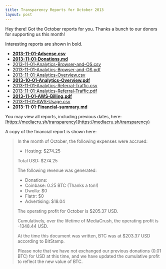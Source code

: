 ```yaml
---
title: Transparency Reports for October 2013
layout: post
---
```


Hey there! Got the October reports for you. Thanks a bunch to our donors for supporting us this month!

Interesting reports are shown in bold.

* **[2013-11-01-Adsense.csv](https://mediacru.sh/transparency/advertising/2013-11-01-Adsense.csv)**
* **[2013-11-01-Donations.md](https://mediacru.sh/transparency/donations/2013-11-01-Donations.md)**
* [2013-11-01-Analytics-Browser-and-OS.csv](https://mediacru.sh/transparency/google-analytics/2013-11-01-Analytics-Browser-and-OS.csv)
* [2013-11-01-Analytics-Browser-and-OS.pdf](https://mediacru.sh/transparency/google-analytics/2013-11-01-Analytics-Browser-and-OS.pdf)
* [2013-11-01-Analytics-Overview.csv](https://mediacru.sh/transparency/google-analytics/2013-11-01-Analytics-Overview.csv)
* **[2013-10-01-Analytics-Overview.pdf](https://mediacru.sh/transparency/google-analytics/2013-10-01-Analytics-Overview.pdf)**
* [2013-11-01-Analytics-Referral-Traffic.csv](https://mediacru.sh/transparency/google-analytics/2013-11-01-Analytics-Referral-Traffic.csv)
* [2013-11-01-Analytics-Referral-Traffic.pdf](https://mediacru.sh/transparency/google-analytics/2013-11-01-Analytics-Referral-Traffic.pdf)
* **[2013-11-01-AWS-Billing.pdf](https://mediacru.sh/transparency/hosting/2013-11-01-AWS-Billing.pdf)**
* [2013-11-01-AWS-Usage.csv](https://mediacru.sh/transparency/hosting/2013-11-01-AWS-Usage.csv)
* **[2013-11-01-Financial-summary.md](https://mediacru.sh/transparency/2013-11-01-Financial-summary.md)**

You may view all reports, including previous dates, here: [https://mediacru.sh/transparency](https://mediacru.sh/transparency)

A copy of the financial report is shown here:

>In the month of October, the following expenses were accrued:
>
>* Hosting: $274.25
>
>Total USD: $274.25
>
>The following revenue was generated:
>
>* Donations:
>  * Coinbase: 0.25 BTC (Thanks a ton!)
>  * Dwolla: $0
>  * Flattr: $0
>* Advertising: $18.04
>
>The operating profit for October is $205.37 USD.
>
>Cumulatively, over the lifetime of MediaCrush, the operating profit is -1348.44 USD.
>
>At the time this document was written, BTC was at $203.37 USD according to BitStamp.
>
>Please note that we have not exchanged our previous donations (0.01 BTC) for USD at this
>time, and we have updated the cumulative profit to reflect the new value of BTC.
